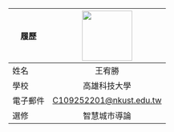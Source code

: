 |      履歷        |<img src="https://avatars.githubusercontent.com/u/22648375?v=4" width=100 height=100/>|
| ---------------- |:-----------------------------:|
| 姓名             | 王宥勝                  |
| 學校             | 高雄科技大學                  |
| 電子郵件         | C109252201@nkust.edu.tw          |
| 選修             | 智慧城市導論                  |
